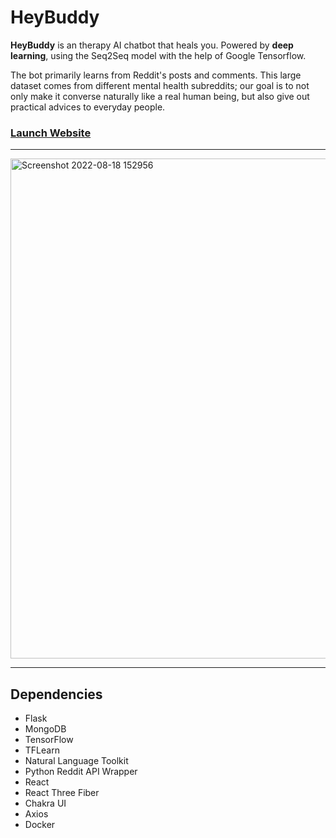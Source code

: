 # HeyBuddy
**HeyBuddy** is an therapy AI chatbot that heals you. Powered by **deep learning**, using the Seq2Seq model with the help of Google Tensorflow.

The bot primarily learns from Reddit's posts and comments. This large dataset comes from different mental health subreddits; our goal is to not only make it converse naturally like a real human being, but also give out practical advices to everyday people.

### [Launch Website](https://heybuddybot.herokuapp.com)

---

<img width="800" alt="Screenshot 2022-08-18 152956" src="https://user-images.githubusercontent.com/35755386/185309748-65b4ab55-7615-45f4-a49e-a0ac77175223.png">

---

## Dependencies
- Flask
- MongoDB
- TensorFlow
- TFLearn
- Natural Language Toolkit
- Python Reddit API Wrapper
- React
- React Three Fiber
- Chakra UI
- Axios
- Docker
